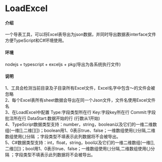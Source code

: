 # LoadExcel

#### 介绍
一个导表工具，可以将Excel表导出为json数据，并同时导出数据表interface文件方便TypeScript和C#环境使用。 

#### 环境
nodejs + typescript + exceljs + pkg(导出为各系统执行文件)  

#### 说明
1、工具会检测当前目录及子目录所有Excel文件，Excel名字中包含～的文件会被忽略  
2、每个Excel表所有sheet数据会导出在同一个Json文件，文件名使用Excel文件名  
3、在LoadExcel中配置 Type:字段类型所在行 Key:字段key所在行 Commit:字段批注所在行 DataStart:数据开始的行 (行数从1开始)  
4、TypeScript数据类型支持：number，string，boolean以及它们的一维二维数组(一维[],二维[][])；boolean用1、0表示true、false；一维数组使用(;)分隔,二维数组使用(,)分隔 ；字段类型不填表示此列数据将不会被导出。  
5、C#数据类型支持：int，float，string，bool以及它们的一维二维数组(一维[],二维[][])；bool用1、0表示true、false；一维数组使用(;)分隔,二维数组使用(,)分隔 ；字段类型不填表示此列数据将不会被导出。  